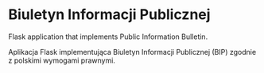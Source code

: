 # Biuletyn Informacji Publicznej

Flask application that implements Public Information Bulletin.

Aplikacja Flask implementująca Biuletyn Informacji Publicznej (BIP) zgodnie z polskimi wymogami prawnymi.
